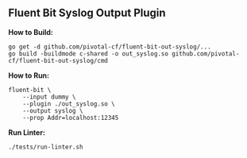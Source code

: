 
## Fluent Bit Syslog Output Plugin

**How to Build:**

```
go get -d github.com/pivotal-cf/fluent-bit-out-syslog/...
go build -buildmode c-shared -o out_syslog.so github.com/pivotal-cf/fluent-bit-out-syslog/cmd
```

**How to Run:**

```
fluent-bit \
    --input dummy \
    --plugin ./out_syslog.so \
    --output syslog \
    --prop Addr=localhost:12345
```

**Run Linter:**
```
./tests/run-linter.sh
```
